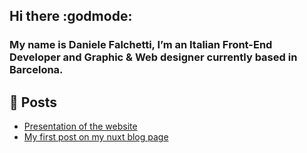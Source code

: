 ## Hi there :godmode:

### My name is Daniele Falchetti, I’m an Italian Front-End Developer and Graphic & Web designer currently based in Barcelona.

## :mega: Posts

<!-- BLOG-POST-LIST:START -->
- [Presentation of the website](https://aprograma.co/blog/presentation)
- [My first post on my nuxt blog page](https://aprograma.co/blog/my-first-post)
<!-- BLOG-POST-LIST:END -->
